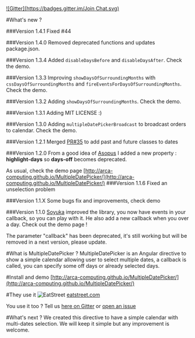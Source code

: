 [![Gitter](https://badges.gitter.im/Join Chat.svg)](https://gitter.im/arca-computing/MultipleDatePicker?utm_source=badge&utm_medium=badge&utm_campaign=pr-badge)

#What's new ?

###Version 1.4.1
 Fixed #44
 
###Version 1.4.0
 Removed deprecated functions and updates package.json.

###Version 1.3.4
Added `disableDaysBefore` and `disableDaysAfter`. Check the demo.

###Version 1.3.3
Improving `showDaysOfSurroundingMonths` with `cssDaysOfSurroundingMonths` and `fireEventsForDaysOfSurroundingMonths`. Check the demo.

###Version 1.3.2
Adding `showDaysOfSurroundingMonths`. Check the demo.

###Version 1.3.1
Adding MIT LICENSE :)

###Version 1.3.0
Adding `multipleDatePickerBroadcast` to broadcast orders to calendar. Check the demo.

###Version 1.2.1
Merged [PR#35](https://github.com/arca-computing/MultipleDatePicker/pull/35) to add past and future classes to dates

###Version 1.2.0
From a good idea of [Asopus](https://github.com/Asopus) I added a new property : **highlight-days** so **days-off** becomes deprecated.

As usual, check the demo page [http://arca-computing.github.io/MultipleDatePicker/](http://arca-computing.github.io/MultipleDatePicker/)
###Version 1.1.6
Fixed an unselection problem

###Version 1.1.X
Some bugs fix and improvements, check demo

###Version 1.1.0
[Soyuka](https://github.com/soyuka) improved the library, you now have events in your callback, so you can play with it. He also add a new callback when you over a day. Check out the demo page !

The parameter "callback" has been deprecated, it's still working but will be removed in a next version, please update.

#What is MultipleDatePicker ?
MultipleDatePicker is an Angular directive to show a simple calendar allowing user to select multiple dates, a callback is called, you can specify some off days or already selected days.

#Install and demo
[http://arca-computing.github.io/MultipleDatePicker/](http://arca-computing.github.io/MultipleDatePicker/)

#They use it
![EatStreet](http://eatstreet.com/redesign/img/svg/svg-logo-alternate.svg) [eatstreet.com](https://eatstreet.com)

You use it too ? Tell us [here on Gitter](https://gitter.im/arca-computing/MultipleDatePicker?utm_source=badge&utm_medium=badge&utm_campaign=pr-badge) or [open an issue](https://github.com/arca-computing/MultipleDatePicker/issues)

#What's next ?
We created this directive to have a simple calendar with multi-dates selection. We will keep it simple but any improvement is welcome.
